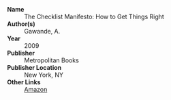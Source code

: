 
<dl>
	<dt><strong>Name</strong></dt>
	<dd>The Checklist Manifesto: How to Get Things Right</dd>
	<dt><strong>Author(s)</strong></dt>
	<dd>Gawande, A.</dd>
	<dt><strong>Year</strong></dt>
	<dd>2009</dd>
	<dt><strong>Publisher</strong></dt>
	<dd>Metropolitan Books</dd>
	<dt><strong>Publisher Location</strong></dt>
	<dd>New York, NY</dd>
	<dt><strong>Other Links</strong></dt>
	<dd><a href="https://www.amazon.com/Checklist-Manifesto-How-Things-Right/dp/0312430000">Amazon</a></dd>
</dl>


